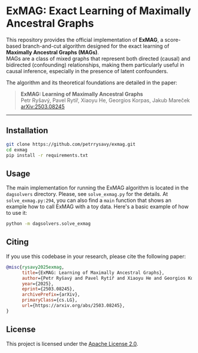 # ExMAG: Exact Learning of Maximally Ancestral Graphs

This repository provides the official implementation of **ExMAG**, a score-based branch-and-cut algorithm designed for the exact learning of **Maximally Ancestral Graphs (MAGs)**.  
MAGs are a class of mixed graphs that represent both directed (causal) and bidirected (confounding) relationships, making them particularly useful in causal inference, especially in the presence of latent confounders.

The algorithm and its theoretical foundations are detailed in the paper:

> **ExMAG: Learning of Maximally Ancestral Graphs**  
> Petr Ryšavý, Pavel Rytíř, Xiaoyu He, Georgios Korpas, Jakub Mareček  
> [arXiv:2503.08245](https://arxiv.org/abs/2503.08245)

---

## Installation

```bash
git clone https://github.com/petrrysavy/exmag.git
cd exmag
pip install -r requirements.txt
```

## Usage

The main implementation for running the ExMAG algorithm is located in the `dagsolvers` directory. Please, see `solve_exmag.py`
for the details. At `solve_exmag.py:294`, you can also find a `main` function that shows an example how to call ExMAG with
a toy data. Here's a basic example of how to use it:
```bash
python -m dagsolvers.solve_exmag
```

## Citing

If you use this codebase in your research, please cite the following paper:

```bibtex
@misc{rysavy2025exmag,
      title={ExMAG: Learning of Maximally Ancestral Graphs}, 
      author={Petr Ryšavý and Pavel Rytíř and Xiaoyu He and Georgios Korpas and Jakub Mareček},
      year={2025},
      eprint={2503.08245},
      archivePrefix={arXiv},
      primaryClass={cs.LG},
      url={https://arxiv.org/abs/2503.08245}, 
}
```

## License

This project is licensed under the [Apache License 2.0](https://github.com/petrrysavy/exmag/blob/main/LICENSE).